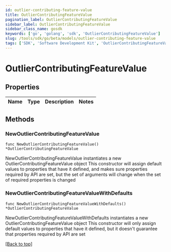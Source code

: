 ```yaml
---
id: outlier-contributing-feature-value
title: OutlierContributingFeatureValue
pagination_label: OutlierContributingFeatureValue
sidebar_label: OutlierContributingFeatureValue
sidebar_class_name: gosdk
keywords: ['go', 'golang', 'sdk', 'OutlierContributingFeatureValue'] 
slug: /tools/sdk/go/beta/models/outlier-contributing-feature-value
tags: ['SDK', 'Software Development Kit', 'OutlierContributingFeatureValue']
---
```


# OutlierContributingFeatureValue

## Properties

Name | Type | Description | Notes
------------ | ------------- | ------------- | -------------

## Methods

### NewOutlierContributingFeatureValue

`func NewOutlierContributingFeatureValue() *OutlierContributingFeatureValue`

NewOutlierContributingFeatureValue instantiates a new OutlierContributingFeatureValue object
This constructor will assign default values to properties that have it defined,
and makes sure properties required by API are set, but the set of arguments
will change when the set of required properties is changed

### NewOutlierContributingFeatureValueWithDefaults

`func NewOutlierContributingFeatureValueWithDefaults() *OutlierContributingFeatureValue`

NewOutlierContributingFeatureValueWithDefaults instantiates a new OutlierContributingFeatureValue object
This constructor will only assign default values to properties that have it defined,
but it doesn't guarantee that properties required by API are set


[[Back to top]](#) 


